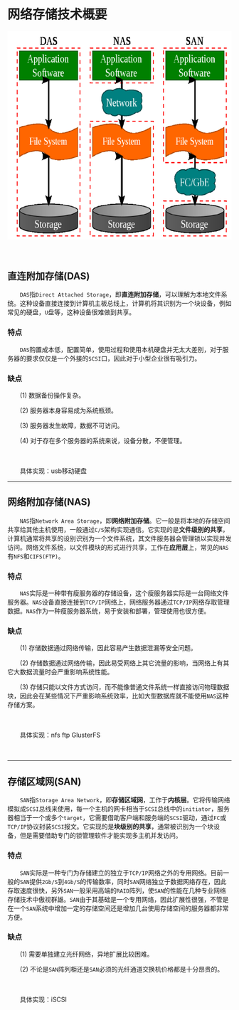 # 网络存储技术概要

​![类型](assets/net-img-类型-20240515111519-6nrz2w9.png)​

　　‍

## 直连附加存储(DAS)

　　​`DAS`​指`Direct Attached Storage`​，即**直连附加存储**，可以理解为本地文件系统。这种设备直接连接到计算机主板总线上，计算机将其识别为一个块设备，例如常见的硬盘，`U`​盘等，这种设备很难做到共享。

### **特点**

　　​`DAS`​购置成本低，配置简单，使用过程和使用本机硬盘并无太大差别，对于服务器的要求仅仅是一个外接的`SCSI`​口，因此对于小型企业很有吸引力。

### **缺点**

　　(1) 数据备份操作复杂。

　　(2) 服务器本身容易成为系统瓶颈。

　　(3) 服务器发生故障，数据不可访问。

　　(4) 对于存在多个服务器的系统来说，设备分散，不便管理。

　　‍

　　具体实现：usb移动硬盘

---

## 网络附加存储(NAS)

　　​`NAS`​指`Network Area Storage`​，即**网络附加存储**。它一般是将本地的存储空间共享给其他主机使用，一般通过`C/S`​架构实现通信。它实现的是**文件级别的共享**，计算机通常将共享的设别识别为一个文件系统，其文件服务器会管理锁以实现并发访问。网络文件系统，以文件模块的形式进行共享，工作在**应用层**上，常见的`NAS`​有`NFS`​和`CIFS(FTP)`​。

### **特点**

　　​`NAS`​实际是一种带有瘦服务器的存储设备，这个瘦服务器实际是一台网络文件服务器。`NAS`​设备直接连接到`TCP/IP`​网络上，网络服务器通过`TCP/IP`​网络存取管理数据。`NAS`​作为一种瘦服务器系统，易于安装和部署，管理使用也很方便。

### **缺点**

　　(1) 存储数据通过网络传输，因此容易产生数据泄漏等安全问题。

　　(2) 存储数据通过网络传输，因此易受网络上其它流量的影响，当网络上有其它大数据流量时会严重影响系统性能。

　　(3) 存储只能以文件方式访问，而不能像普通文件系统一样直接访问物理数据块，因此会在某些情况下严重影响系统效率，比如大型数据库就不能使用`NAS`​这种存储方案。

　　‍

　　具体实现：nfs  ftp  GlusterFS

　　‍

---

## 存储区域网(SAN)

　　​`SAN`​指`Storage Area Network`​，即**存储区域网**，工作于**内核层**。它将传输网络模拟成`SCSI`​总线来使用，每一个主机的网卡相当于`SCSI`​总线中的`initiator`​，服务器相当于一个或多个`target`​，它需要借助客户端和服务端的`SCSI`​驱动，通过`FC`​或`TCP/IP`​协议封装`SCSI`​报文。它实现的是**块级别的共享**，通常被识别为一个块设备，但是需要借助专门的锁管理软件才能实现多主机并发访问。

### **特点**

　　​`SAN`​实际是一种专门为存储建立的独立于`TCP/IP`​网络之外的专用网络。目前一般的`SAN`​提供`2Gb/S`​到`4Gb/S`​的传输数率，同时`SAN`​网络独立于数据网络存在，因此存取速度很快，另外`SAN`​一般采用高端的`RAID`​阵列，使`SAN`​的性能在几种专业网络存储技术中傲视群雄。`SAN`​由于其基础是一个专用网络，因此扩展性很强，不管是在一个`SAN`​系统中增加一定的存储空间还是增加几台使用存储空间的服务器都非常方便。

### **缺点**

　　(1) 需要单独建立光纤网络，异地扩展比较困难。

　　(2) 不论是`SAN`​阵列柜还是`SAN`​必须的光纤通道交换机价格都是十分昂贵的。

　　‍

　　具体实现：iSCSI
